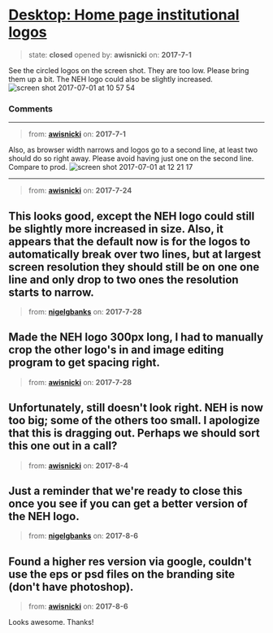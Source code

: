# [Desktop: Home page institutional logos](https://github.com/livingstoneonline/livingstoneonline/issues/164)

> state: **closed** opened by: **awisnicki** on: **2017-7-1**

See the circled logos on the screen shot. They are too low. Please bring them up a bit. The NEH logo could also be slightly increased.
![screen shot 2017-07-01 at 10 57 54](https://user-images.githubusercontent.com/12518623/27763627-63afae8c-5e4c-11e7-8c4b-5440b530b661.png)


### Comments

---
> from: [**awisnicki**](https://github.com/livingstoneonline/livingstoneonline/issues/164#issuecomment-312444569) on: **2017-7-1**

Also, as browser width narrows and logos go to a second line, at least two should do so right away. Please avoid having just one on the second line. Compare to prod.
![screen shot 2017-07-01 at 12 21 17](https://user-images.githubusercontent.com/12518623/27764148-088910be-5e58-11e7-8a6d-25813824ab20.png)


---
> from: [**awisnicki**](https://github.com/livingstoneonline/livingstoneonline/issues/164#issuecomment-317564596) on: **2017-7-24**

This looks good, except the NEH logo could still be slightly more increased in size. Also, it appears that the default now is for the logos to automatically break over two lines, but at largest screen resolution they should still be on one one line and only drop to two ones the resolution starts to narrow.
---
> from: [**nigelgbanks**](https://github.com/livingstoneonline/livingstoneonline/issues/164#issuecomment-318690701) on: **2017-7-28**

Made the NEH logo 300px long, I had to manually crop the other logo&#x27;s in and image editing program to get spacing right.
---
> from: [**awisnicki**](https://github.com/livingstoneonline/livingstoneonline/issues/164#issuecomment-318741309) on: **2017-7-28**

Unfortunately, still doesn&#x27;t look right. NEH is now too big; some of the others too small. I apologize that this is dragging out. Perhaps we should sort this one out in a call?
---
> from: [**awisnicki**](https://github.com/livingstoneonline/livingstoneonline/issues/164#issuecomment-320391277) on: **2017-8-4**

Just a reminder that we&#x27;re ready to close this once you see if you can get a better version of the NEH logo.
---
> from: [**nigelgbanks**](https://github.com/livingstoneonline/livingstoneonline/issues/164#issuecomment-320529012) on: **2017-8-6**

Found a higher res version via google, couldn&#x27;t use the eps or psd files on the branding site (don&#x27;t have photoshop).
---
> from: [**awisnicki**](https://github.com/livingstoneonline/livingstoneonline/issues/164#issuecomment-320532469) on: **2017-8-6**

Looks awesome. Thanks!
